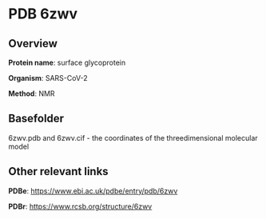 # PDB 6zwv

## Overview

**Protein name**: surface glycoprotein

**Organism**: SARS-CoV-2

**Method**: NMR



## Basefolder

6zwv.pdb and 6zwv.cif - the coordinates of the threedimensional molecular model



## Other relevant links 
**PDBe**:  https://www.ebi.ac.uk/pdbe/entry/pdb/6zwv
 
**PDBr**: https://www.rcsb.org/structure/6zwv 
